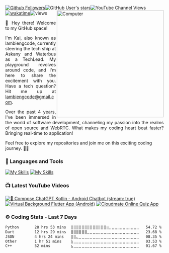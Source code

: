 [![Github Followers](https://img.shields.io/github/followers/lambiengcode?label=Follow)](https://github.com/lambiengcode)![GitHub User's stars](https://img.shields.io/github/stars/lambiengcode)![YouTube Channel Views](https://img.shields.io/youtube/channel/views/UCIDiDk5xTdwtyvznnpLA3Iw)
[![wakatime](https://wakatime.com/badge/user/5d4db953-dc6c-4757-bdef-ad13371c1fab.svg)](https://wakatime.com/@5d4db953-dc6c-4757-bdef-ad13371c1fab)![views](https://komarev.com/ghpvc/?username=lambiengcode&color=brightgreen)
<img src="https://github.com/lambiengcode/lambiengcode/blob/main/gif/dinotocat-2.png?raw=true" width="340px" align="right" alt="Computer">
<p align="justify">
👋 Hey there! Welcome to my GitHub space!

<p align="justify">
  I'm Kai, also known as lambiengcode, currently steering the tech ship at Askany and Waterbus as a TechLead. My playground revolves around code, and I'm here to share the excitement with you. Have a tech question? Hit me up at <a href="mailto:lambiengcode@gmail.com">lambiengcode@gmail.com</a>.
</p>

<p align="justify">
   Over the past 4 years, I've been immersed in the world of software development, channeling my passion into the realms of open source and WebRTC. What makes my coding heart beat faster? Bringing real-time to application!

  Feel free to explore my repositories and join me on this exciting coding journey. 🚀✨
</p>
</p>

### 🧰 Languages and Tools

[![My Skills](https://skillicons.dev/icons?i=flutter,dart,kotlin,androidstudio,swift,nodejs,aws,firebase,linux,nginx,mongodb,github&perline=15&theme=dark)](https://skillicons.dev#gh-dark-mode-only)
[![My Skills](https://skillicons.dev/icons?i=flutter,dart,kotlin,androidstudio,swift,nodejs,aws,firebase,linux,nginx,mongodb,github&perline=15&theme=light)](https://skillicons.dev#gh-light-mode-only)

### 📺 Latest YouTube Videos

<!-- BEGIN YOUTUBE-CARDS -->
[![🦁 Compose ChatGPT Kotlin - Android Chatbot (stream: true)](https://ytcards.demolab.com/?id=esLh-n3Ao5U&title=🦁+Compose+ChatGPT+Kotlin+-+Android+Chatbot&lang=en&timestamp=1686065878&background_color=%230d1117&title_color=%23ffffff&stats_color=%23dedede&max_title_lines=2&width=250&border_radius=10&duration=43 "Compose ChatGPT Kotlin - Android Chatbot")](https://youtube.com/shorts/esLh-n3Ao5U)
[![Virtual Background Flutter App (Android)](https://ytcards.demolab.com/?id=ztsGQBxU8Es&title=Virtual+Background+Video+Call+Flutter+App+Android&lang=en&timestamp=1690472278&background_color=%230d1117&title_color=%23ffffff&stats_color=%23dedede&max_title_lines=2&width=250&border_radius=10&duration=17 "Virtual Background Flutter App")](https://youtube.com/shorts/ztsGQBxU8Es)
[![Cloudmate Online Quiz App](https://ytcards.demolab.com/?id=ktf8jtOit4M&title=Demo+Cloudmate+Online+Quiz+Application&lang=en&timestamp=1635781078&background_color=%230d1117&title_color=%23ffffff&stats_color=%23dedede&max_title_lines=2&width=250&border_radius=10&duration=509 "Cloudmate Online Quiz App")](https://youtu.be/ktf8jtOit4M)
<!-- END YOUTUBE-CARDS -->


### ⚙️ Coding Stats - Last 7 Days
<!--START_SECTION:waka-->

```txt
Python       28 hrs 53 mins  ⣿⣿⣿⣿⣿⣿⣿⣿⣿⣿⣿⣿⣿⣶⣀⣀⣀⣀⣀⣀⣀⣀⣀⣀⣀   54.72 %
Dart         12 hrs 29 mins  ⣿⣿⣿⣿⣿⣿⣀⣀⣀⣀⣀⣀⣀⣀⣀⣀⣀⣀⣀⣀⣀⣀⣀⣀⣀   23.68 %
JSON         4 hrs 24 mins   ⣿⣿⣄⣀⣀⣀⣀⣀⣀⣀⣀⣀⣀⣀⣀⣀⣀⣀⣀⣀⣀⣀⣀⣀⣀   08.35 %
Other        1 hr 51 mins    ⣷⣀⣀⣀⣀⣀⣀⣀⣀⣀⣀⣀⣀⣀⣀⣀⣀⣀⣀⣀⣀⣀⣀⣀⣀   03.53 %
C++          52 mins         ⣦⣀⣀⣀⣀⣀⣀⣀⣀⣀⣀⣀⣀⣀⣀⣀⣀⣀⣀⣀⣀⣀⣀⣀⣀   01.67 %
```

<!--END_SECTION:waka-->

[website]: https://docs.waterbus.tech
[youtube]: https://youtube.com/lambiengcode
